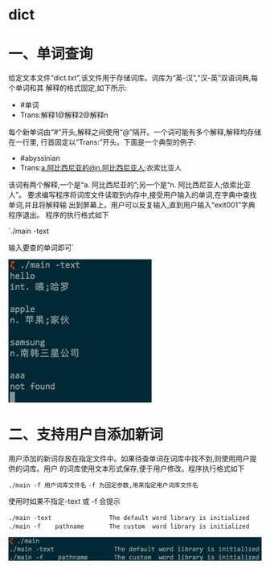 # dict
# 一、单词查询
给定文本文件“dict.txt”,该文件用于存储词库。词库为“英-汉”,“汉-英”双语词典,每个单词和其 解释的格式固定,如下所示:

- #单词
- Trans:解释1@解释2@解释n

每个新单词由“#”开头,解释之间使用“@”隔开。一个词可能有多个解释,解释均存储在一行里, 行首固定以“Trans:”开头。下面是一个典型的例子:

- #abyssinian
- Trans:a.阿比西尼亚的@n.阿比西尼亚人;衣索比亚人

该词有两个解释,一个是“a. 阿比西尼亚的”;另一个是“n. 阿比西尼亚人;依索比亚人”。
要求编写程序将词库文件读取到内存中,接受用户输入的单词,在字典中查找单词,并且将解释输 出到屏幕上。用户可以反复输入,直到用户输入“exit001”字典程序退出。
程序的执行格式如下

`./main -text

输入要查的单词即可`

![1.png](1.png)

# 二、支持用户自添加新词
用户添加的新词存放在指定文件中。如果待查单词在词库中找不到,则使用用户提供的词库。用户 的词库使用文本形式保存,便于用户修改。程序执行格式如下

`./main -f 用户词库文件名`
`-f 为固定参数,用来指定用户词库文件名`

使用时如果不指定-text 或 -f 会提示

`./main -text                The default word library is initialized`
`./main -f    pathname       The custom  word library is initialized`

![2.png](2.png)
